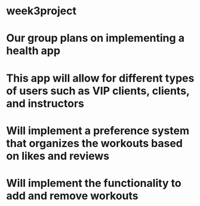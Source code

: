 # week3project
#
# Our group plans on implementing a health app
# This app will allow for different types of users such as VIP clients, clients, and instructors
# Will implement a preference system that organizes the workouts based on likes and reviews
# Will implement the functionality to add and remove workouts
#